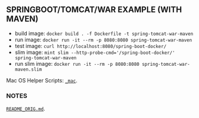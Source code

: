 ## SPRINGBOOT/TOMCAT/WAR EXAMPLE (WITH MAVEN)

* build image: `docker build . -f Dockerfile -t spring-tomcat-war-maven`
* run image: `docker run -it --rm -p 8080:8080 spring-tomcat-war-maven`
* test image: `curl http://localhost:8080/spring-boot-docker/`
* slim image: `mint slim --http-probe-cmd='/spring-boot-docker/' spring-tomcat-war-maven`
* run slim image: `docker run -it --rm -p 8080:8080 spring-tomcat-war-maven.slim`

Mac OS Helper Scripts: [`_mac`](./_mac).

### NOTES

[`README_ORIG.md`](./README_ORIG.md).
